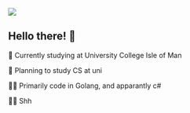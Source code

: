 ![](https://github-profile-summary-cards.vercel.app/api/cards/profile-details?username=jaycso&theme=github_dark)

## Hello there! 👋

🏫 Currently studying at University College Isle of Man

🌱 Planning to study CS at uni

🧑‍💻 Primarily code in Golang, and apparantly c#

🏳️‍🌈 Shh
